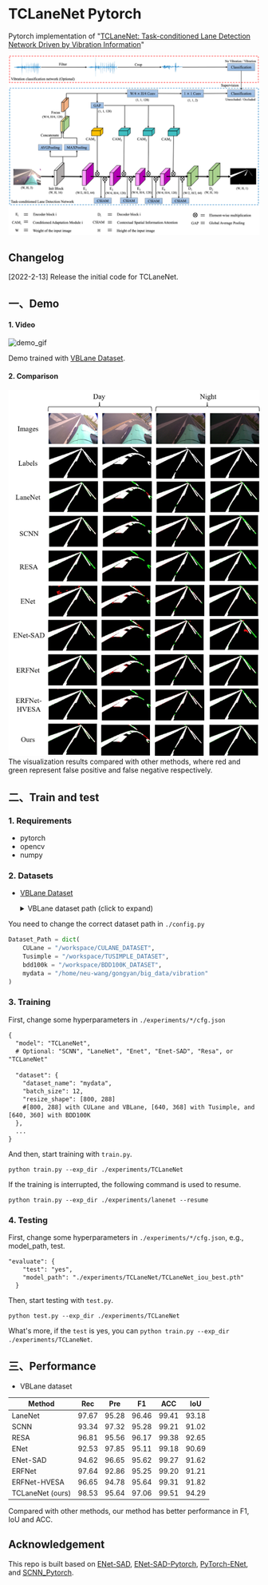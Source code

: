 # TCLaneNet Pytorch
 Pytorch implementation of "[TCLaneNet: Task-conditioned Lane Detection Network Driven by Vibration Information](https://ieeexplore.ieee.org/document/10411125)"

<img src="./img/TCLaneNet.png" alt="drawing" width="750"/>


## Changelog
[2022-2-13] Release the initial code for TCLaneNet.


## 一、Demo
#### 1. Video
![demo_gif](./img/demo.gif)

Demo trained with [VBLane Dataset](http://www.openmpd.com/column/Vision-vibration_fusion).



#### 2. Comparison

![vis_resule](./img/vis_result.png)
The visualization results compared with other methods, where red and green represent false positive and false negative respectively.


## 二、Train and test
### 1. Requirements
* pytorch
* opencv
* numpy

### 2. Datasets

* [VBLane Dataset](http://www.openmpd.com/column/Vision-vibration_fusion)
  <details><summary>VBLane dataset path (click to expand)</summary>
  
  ```
  VBLane_path
  ├─ no
    ├─ ano_heng_1-2021-04-12-18-45-23
    ├─ ano_heng_2-2021-04-12-18-47-00
    ├─ ano_heng_3-2021-04-12-18-48-28
    ├─ ano_road_1-2021-04-12-18-37-12
    ├─ ano_road_2-2021-04-12-18-39-02
    ├─ ano_road_3-2021-04-12-18-40-09
  ├─ yes
    ├─ new2_road_again_2-2021-04-12-17-52-27
    ├─ new2_road_again_3-2021-04-12-17-53-30
    ├─ new2_road_again_4-2021-04-12-17-54-56
    ├─ new2_road_again_5-2021-04-12-17-56-39
    ├─ new2_road_again_6-2021-04-12-17-58-01
  └─ list
    ├─ train.txt
    ├─ test.txt
  ```
</details>


You need to change the correct dataset path in `./config.py`
```python
Dataset_Path = dict(
    CULane = "/workspace/CULANE_DATASET",
    Tusimple = "/workspace/TUSIMPLE_DATASET",
    bdd100k = "/workspace/BDD100K_DATASET",
    mydata = "/home/neu-wang/gongyan/big_data/vibration"
)
```

### 3. Training
First, change some hyperparameters in `./experiments/*/cfg.json`
```
{
  "model": "TCLaneNet", 
  # Optional: "SCNN", "LaneNet", "Enet", "Enet-SAD", "Resa", or "TCLaneNet"

  "dataset": {
    "dataset_name": "mydata", 
    "batch_size": 12,
    "resize_shape": [800, 288]       
    #[800, 288] with CULane and VBLane, [640, 368] with Tusimple, and [640, 360] with BDD100K
  },
  ...
}
```

And then, start training with `train.py`.
```
python train.py --exp_dir ./experiments/TCLaneNet
```
If the training is interrupted, the following command is used to resume.
```
python train.py --exp_dir ./experiments/lanenet --resume
```

### 4. Testing
First, change some hyperparameters in `./experiments/*/cfg.json`, e.g., model_path, test. 

```
"evaluate": {
    "test": "yes",
    "model_path": "./experiments/TCLaneNet/TCLaneNet_iou_best.pth"
  }
```
Then, start testing with `test.py`. 
```
python test.py --exp_dir ./experiments/TCLaneNet
```

What's more, if the `test` is yes, you can `python train.py --exp_dir ./experiments/TCLaneNet`.



## 三、Performance

* VBLane dataset

| Method | Rec | Pre | F1 | ACC   | IoU  |  
|  ----  | ----  | ----  | ----  | ----   | ----  | 
| LaneNet | 97.67 | 95.28  | 96.46 | 99.41  | 93.18 |
| SCNN | 93.34 | 97.32  | 95.28 | 99.21   | 91.02 |
| RESA | 96.81 | 95.56  | 96.17 | 99.38  | 92.65 |
| ENet | 92.53 | 97.85  | 95.11 | 99.18  | 90.69 |
| ENet-SAD | 94.62 |96.65  | 95.62 | 99.27  | 91.62 |
| ERFNet | 97.64 |92.86  | 95.25 | 99.20  | 91.21 |
| ERFNet-HVESA | 96.65 | 94.78 | 95.64 | 99.31  | 91.82 |
| TCLaneNet (ours) | 98.53 | 95.64 | 97.06 | 99.51  | 94.29 |

Compared with other methods, our method has better performance in F1, IoU and ACC.

## Acknowledgement
This repo is built based on [ENet-SAD](https://github.com/cardwing/Codes-for-Lane-Detection), [ENet-SAD-Pytorch](https://github.com/InhwanBae/ENet-SAD_Pytorch), [PyTorch-ENet](https://github.com/davidtvs/PyTorch-ENet), and [SCNN_Pytorch](https://github.com/harryhan618/SCNN_Pytorch).
